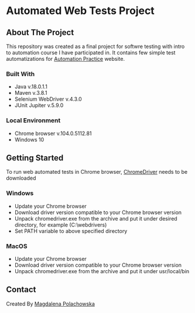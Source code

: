 # Automated Web Tests Project
## About The Project
This repository was created as a final project for softwre testing with intro to automation course I have participated in. It contains few simple test automatizations for [Automation Practice](http://automationpractice.com/index.php) website.

### Built With
* Java v.18.0.1.1
* Maven v.3.8.1
* Selenium WebDriver v.4.3.0
* JUnit Jupiter v.5.9.0

### Local Environment
* Chrome browser v.104.0.5112.81
* Windows 10

## Getting Started

To run web automated tests in Chrome browser, [ChromeDriver](https://chromedriver.chromium.org/downloads) needs to be downloaded

### Windows
* Update your Chrome browser
* Download driver version compatible to your Chrome browser version
* Unpack chromedriver.exe from the archive and put it under desired directory, for example (C:\webdrivers)
* Set PATH variable to above specified directory

### MacOS
* Update your Chrome browser
* Download driver version compatible to your Chrome browser version
* Unpack chromedriver.exe from the archive and put it under usr/local/bin


## Contact
Created By [Magdalena Polachowska](https://www.linkedin.com/in/magdalena-polachowska/)

